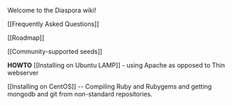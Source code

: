 Welcome to the Diaspora wiki!

[[Frequently Asked Questions]]

[[Roadmap]]

[[Community-supported seeds]]

**HOWTO**
[[Installing on Ubuntu LAMP]] - using Apache as opposed to Thin webserver

[[Installing on CentOS]] -- Compiling Ruby and Rubygems and getting mongodb and git from non-standard repositories.
